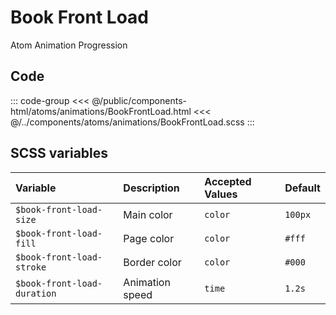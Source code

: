 # Book Front Load
<Badge type="tip">Atom</Badge> <Badge type="info">Animation</Badge> <Badge type="info">Progression</Badge>

## Code

<div class="dev-section">
    <!--@include: ../../public/components-html/atoms/animations/BookFrontLoad.html -->
</div>

::: code-group
<<< @/public/components-html/atoms/animations/BookFrontLoad.html
<<< @/../components/atoms/animations/BookFrontLoad.scss
:::

## SCSS variables

| Variable                    | Description     | Accepted Values | Default |
|:----------------------------|:----------------|:----------------|:--------|
| `$book-front-load-size`     | Main color      | `color`         | `100px` |
| `$book-front-load-fill`     | Page color      | `color`         | `#fff`  |
| `$book-front-load-stroke`   | Border color    | `color`         | `#000`  |
| `$book-front-load-duration` | Animation speed | `time`          | `1.2s`  |

<style lang="scss">
@import "../../theme.scss";

$book-front-load-stroke: $primary-color;

@import "components/atoms/animations/BookFrontLoad.scss";
</style>